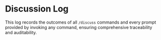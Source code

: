 # Discussion Log

This log records the outcomes of all `/discuss` commands and every prompt provided by invoking any command, ensuring comprehensive traceability and auditability.
